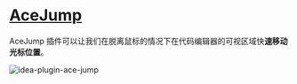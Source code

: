 # [AceJump](https://plugins.jetbrains.com/plugin/7086-acejump)

AceJump 插件可以让我们在脱离鼠标的情况下在代码编辑器的可视区域快**速移动光标位置**。

![idea-plugin-ace-jump](https://picgo-daily.oss-cn-guangzhou.aliyuncs.com/picgo-daily/2023/a604e17d1e3a168cdaa91f6a1f8eb910.png)
